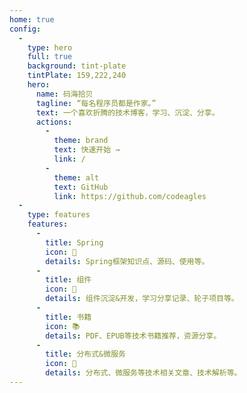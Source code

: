 ```yaml
---
home: true
config:
  -
    type: hero
    full: true
    background: tint-plate
    tintPlate: 159,222,240
    hero:
      name: 码海拾贝
      tagline: “每名程序员都是作家。”
      text: 一个喜欢折腾的技术博客，学习、沉淀、分享。
      actions:
        -
          theme: brand
          text: 快速开始 →
          link: /
        -
          theme: alt
          text: GitHub
          link: https://github.com/codeagles
  -
    type: features
    features:
      -
        title: Spring
        icon: 🌿
        details: Spring框架知识点、源码、使用等。
      -
        title: 组件
        icon: 🚀
        details: 组件沉淀&开发，学习分享记录、轮子项目等。
      -
        title: 书籍
        icon: 📚
        details: PDF、EPUB等技术书籍推荐，资源分享。
      -
        title: 分布式&微服务
        icon: 🐚
        details: 分布式、微服务等技术相关文章、技术解析等。
---
```


